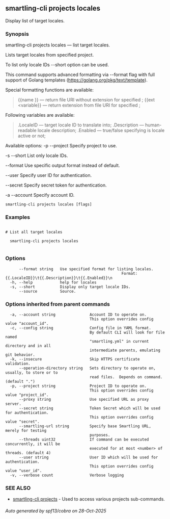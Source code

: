 ## smartling-cli projects locales

Display list of target locales.

### Synopsis

smartling-cli projects locales — list target locales.

Lists target locales from specified project.

To list only locale IDs --short option can be used.

This command supports advanced formatting via --format flag with full
support of Golang templates (https://golang.org/pkg/text/template).

Special formatting functions are available:

  > {{name <variable>}} — return file URI without extension for specified
    <variable>;
  > {{ext <variable}} — return extension from file URI for specified <variable>;

Following variables are available:

  > .LocaleID — target locale ID to translate into;
  > .Description — human-readable locale description;
  > .Enabled — true/false specifying is locale active or not;


Available options:
  -p --project <project>
    Specify project to use.

  -s --short
    List only locale IDs.

  --format
    Use specific output format instead of default.

  --user <user>
    Specify user ID for authentication.

  --secret <secret>
    Specify secret token for authentication.

  -a --account <account>
    Specify account ID.


```
smartling-cli projects locales [flags]
```

### Examples

```

# List all target locales

  smartling-cli projects locales


```

### Options

```
      --format string   Use specified format for listing locales.
                                                   Format: {{.LocaleID}}\t{{.Description}}\t{{.Enabled}}\n
  -h, --help            help for locales
  -s, --short           Display only target locale IDs.
      --source          Source.
```

### Options inherited from parent commands

```
  -a, --account string               Account ID to operate on.
                                     This option overrides config value "account_id".
  -c, --config string                Config file in YAML format.
                                     By default CLI will look for file named
                                     "smartling.yml" in current directory and in all
                                     intermediate parents, emulating git behavior.
  -k, --insecure                     Skip HTTPS certificate validation.
      --operation-directory string   Sets directory to operate on, usually, to store or to
                                     read files.  Depends on command. (default ".")
  -p, --project string               Project ID to operate on.
                                     This option overrides config value "project_id".
      --proxy string                 Use specified URL as proxy server.
      --secret string                Token Secret which will be used for authentication.
                                     This option overrides config value "secret".
      --smartling-url string         Specify base Smartling URL, merely for testing
                                     purposes.
      --threads uint32               If command can be executed concurrently, it will be
                                     executed for at most <number> of threads. (default 4)
      --user string                  User ID which will be used for authentication.
                                     This option overrides config value "user_id".
  -v, --verbose count                Verbose logging
```

### SEE ALSO

* [smartling-cli projects](smartling-cli_projects.md)	 - Used to access various projects sub-commands.

###### Auto generated by spf13/cobra on 28-Oct-2025

